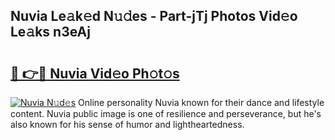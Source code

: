 ## Nuvia Le𝚊k𝚎d N𝚞𝚍es - Part-jTj Photos Vid𝚎o Le𝚊ks n3eAj

# <h2><a href="http://fbf0ccj.evod.top/?m=Nuvia">🔗 👉🔴 Nuvia Vid𝚎o Ph𝚘t𝚘s</a></h2>

[![Nuvia N𝚞d𝚎s](https://i.imgur.com/8V9OHl7.gif)](http://fbf0ccj.evod.top/?m=Nuvia)
Online personality Nuvia known for their dance and lifestyle content. Nuvia public image is one of resilience and perseverance, but he's also known for his sense of humor and lightheartedness. 
